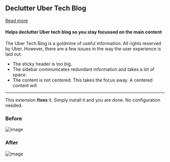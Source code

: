 ## Declutter Uber Tech Blog
[Read more](https://medium.com/p/15de68004162)

#### Helps declutter Uber tech blog so you stay focussed on the main content
 
The Uber Tech Blog is a goldmine of useful information. All rights reserved by Uber.
However, there are a few issues in the way the user experience is laid out.

- The sticky header is too big.
- The sidebar communicates redundant information and takes a lot of space.
- The content is not centered. This takes the focus away. A centered content will 

---

This extension **fixes** it. Simply install it and you are done. No configuration needed.

### Before

![image](https://user-images.githubusercontent.com/12872673/107708381-64d82a00-6ce9-11eb-9c7f-4595175097e5.png)


### After

![image](https://user-images.githubusercontent.com/12872673/107708469-8d602400-6ce9-11eb-9d51-2603d0580217.png)

